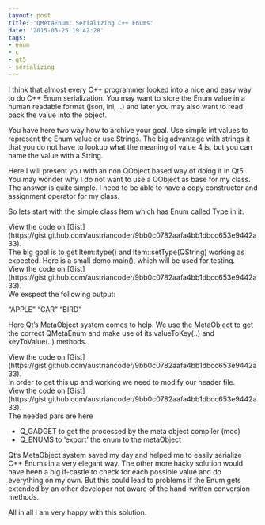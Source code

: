 ```yaml
---
layout: post
title: 'QMetaEnum: Serializing C++ Enums'
date: '2015-05-25 19:42:28'
tags:
- enum
- c
- qt5
- serializing
---
```



I think that almost every C++ programmer looked into a nice and easy way to do C++ Enum serialization. You may want to store the Enum value in a human readable format (json, ini, ..) and later you may also want to read back the value into the object.

You have here two way how to archive your goal. Use simple int values to represent the Enum value or use Strings. The big advantage with strings it that you do not have to lookup what the meaning of value 4 is, but you can name the value with a String.

Here I will present you with an non QObject based way of doing it in Qt5. You may wonder why I do not want to use a QObject as base for my class. The answer is quite simple. I need to be able to have a copy constructor and assignment operator for my class.

So lets start with the simple class Item which has Enum called Type in it.

<div class="oembed-gist"><script src="https://gist.github.com/austriancoder/9bb0c0782aafa4bb1dbcc653e9442a33.js?file=item.h"></script><noscript>View the code on [Gist](https://gist.github.com/austriancoder/9bb0c0782aafa4bb1dbcc653e9442a33).</noscript></div>The big goal is to get Item::type() and Item::setType(QString) working as expected. Here is a small demo main(), which will be used for testing.

<div class="oembed-gist"><script src="https://gist.github.com/austriancoder/9bb0c0782aafa4bb1dbcc653e9442a33.js?file=main.cpp"></script><noscript>View the code on [Gist](https://gist.github.com/austriancoder/9bb0c0782aafa4bb1dbcc653e9442a33).</noscript></div>We exspect the following output:

“APPLE”
 “CAR”
 “BIRD”

Here Qt’s MetaObject system comes to help. We use the MetaObject to get the correct QMetaEnum and make use of its valueToKey(..) and keyToValue(..) methods.

<div class="oembed-gist"><script src="https://gist.github.com/austriancoder/9bb0c0782aafa4bb1dbcc653e9442a33.js?file=item.cpp"></script><noscript>View the code on [Gist](https://gist.github.com/austriancoder/9bb0c0782aafa4bb1dbcc653e9442a33).</noscript></div>In order to get this up and working we need to modify our header file.

<div class="oembed-gist"><script src="https://gist.github.com/austriancoder/9bb0c0782aafa4bb1dbcc653e9442a33.js?file=item_2.h"></script><noscript>View the code on [Gist](https://gist.github.com/austriancoder/9bb0c0782aafa4bb1dbcc653e9442a33).</noscript></div>The needed pars are here

- Q_GADGET to get the processed by the meta object compiler (moc)
- Q_ENUMS to ‘export’ the enum to the metaObject

Qt’s MetaObject system saved my day and helped me to easily serialize C++ Enums in a very elegant way. The other more hacky solution would have been a big if-castle to check for each possible value and do everything on my own. But this could lead to problems if the Enum gets extended by an other developer not aware of the hand-written conversion methods.

All in all I am very happy with this solution.
